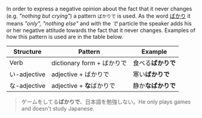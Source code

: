 In order to express a negative opinion about the fact that it never changes (e.g. *"nothing but crying"*) a pattern `ばかりで` is used. As the word [ばかり](57) it means *"only", "nothing else"* and with the *で* particle the speaker adds his or her negative attitude towards the fact that it never changes.
Examples of how this pattern is used are in the table below.

|Structure|Pattern|Example|
|-|-|-|
|Verb|dictionary form + ばかりで|食べる**ばかりで**|
|い-adjective|adjective + ばかりで|寒い**ばかりで**|
|な-adjective|adjective + **な**ばかりで|静か**なばかりで**|

>ゲームをしてる**ばかりで**、日本語を勉強しない。He only plays games and doesn't study Japanese.
